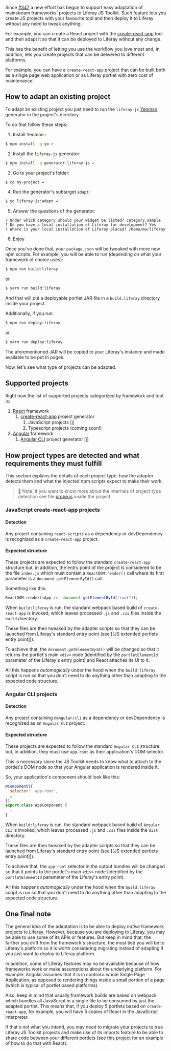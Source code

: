 Since [#347](https://github.com/liferay/liferay-js-toolkit/issues/347) a new
effort has begun to support easy adaptation of mainstream frameworks' projects
to Liferay JS Toolkit. Such feature lets you create JS projects with your
favourite tool and then deploy it to Liferay without any need to tweak anything.

For example, you can create a React project with the
[create-react-app](https://facebook.github.io/create-react-app/) tool and then
adapt it so that it can be deployed to Liferay without any change.

This has the benefit of letting you use the workflow you love most and, in
addition, lets you create projects that can be delivered to different platforms.

For example, you can have a `create-react-app` project that can be built both as
a single page web application or as Liferay portlet with zero cost of
maintenance.

## How to adapt an existing project

To adapt an existing project you just need to run the `liferay-js`
[Yeoman](http://yeoman.io/) generator in the project's directory.

To do that follow these steps:

1. Install Yeoman::

```sh
$ npm install -g yo ↩
```

2. Install the `liferay-js` generator:

```sh
$ npm install -g generator-liferay-js ↩
```

3. Go to your project's folder:

```sh
$ cd my-project ↩
```

4. Run the generator's subtarget `adapt`:

```sh
$ yo liferay-js:adapt ↩
```

5. Answer the questions of the generator:

```
? Under which category should your widget be listed? category.sample
? Do you have a local installation of Liferay for development? Yes
? Where is your local installation of Liferay placed? /home/me/liferay
```

6. Enjoy

Once you've done that, your `package.json` will be tweaked with more new npm
scripts. For example, you will be able to run (depending on what your framework of choice uses):

```sh
$ npm run build:liferay
```

or

```sh
$ yarn run build:liferay
```

And that will put a deployable portlet JAR file in a `build.liferay` directory
inside your project.

Additionally, if you run:

```sh
$ npm run deploy:liferay
```

or

```sh
$ yarn run deploy:liferay
```

The aforementioned JAR will be copied to your Liferay's instance and made
available to be put in pages.

Now, let's see what type of projects can be adapted.

## Supported projects

Right now the list of supported projects categorized by framework and tool is:

1. [React](https://reactjs.org/) framework
   1. [create-react-app](https://facebook.github.io/create-react-app/) project generator
      1. JavaScript projects [[ℹ️]](https://github.com/liferay/liferay-js-toolkit/wiki/How-to-adapt-most-popular-frameworks-projects#JavaScript-create-react-app-projects)
      2. Typescript projects (coming soon!)
2. [Angular](https://angular.io/) framework
   1. [Angular CLI](https://cli.angular.io/) project generator [[ℹ️]](https://github.com/liferay/liferay-js-toolkit/wiki/How-to-adapt-most-popular-frameworks-projects#Angular-cli-projects)

## How project types are detected and what requirements they must fulfill

This section explains the details of each project type: how the adapter detects
them and what the injected npm scripts expect to make their work.

> 👀 Note: if you want to know more about the internals of project type detection
> see file [probe.js](https://github.com/liferay/liferay-js-toolkit/blob/master/packages/liferay-npm-build-tools-common/src/project/probe.js)
> inside the project.

### JavaScript create-react-app projects

#### Detection

Any project containing `react-scripts` as a dependency or devDependency is
recognized as a `create-react-app` project.

#### Expected structure

These projects are expected to follow the standard `create-react-app` structure
but, in addition, the entry point of the project is considered to be the file
`index.js` which must contain a `ReactDOM.render()` call where its first
parameter is a `document.getElementById()` call.

Something like this:

```javascript
ReactDOM.render(<App />, document.getElementById("root"));
```

When `build:liferay` is run, the standard webpack based build of
`create-react-app` is invoked, which leaves processed `.js` and `.css` files
inside the `build` directory.

These files are then tweaked by the adapter scripts so that they can be launched
from Liferay's standard entry point (see [[JS extended portlets entry point]]).

To achieve that, the `document.getElementById()` will be changed so that it
returns the portlet's main `<div>` node (identified by the `portletElementId`
parameter of the Liferay's entry point) and React attaches its UI to it.

All this happens _automagically_ under the hood when the `build:liferay` script
is run so that you don't need to do anything other than adapting to the expected
code structure.

### Angular CLI projects

#### Detection

Any project containing `@angular/cli` as a dependency or devDependency is
recognized as an `Angular CLI` project.

#### Expected structure

These projects are expected to follow the standard `Angular CLI` structure but,
in addition, they must use `app-root` as their application's DOM selector.

This is necessary since the JS Toolkit needs to know what to attach to the
portlet's DOM node so that your Angular application is rendered inside it.

So, your application's component should look like this:

```javascript
@Component({
  selector: 'app-root',
  …
})
export class AppComponent {
  …
}
```

When `build:liferay` is run, the standard webpack based build of
`Angular CLI` is invoked, which leaves processed `.js` and `.css` files
inside the `dist` directory.

These files are then tweaked by the adapter scripts so that they can be launched
from Liferay's standard entry point (see [[JS extended portlets entry point]]).

To achieve that, the `app-root` selector in the output bundles will be changed so
that it points to the portlet's main `<div>` node (identified by the
`portletElementId` parameter of the Liferay's entry point).

All this happens _automagically_ under the hood when the `build:liferay` script
is run so that you don't need to do anything other than adapting to the expected
code structure.

## One final note

The general idea of the adaptation is to be able to deploy _native_ framework
projects to Liferay. However, because you are deploying to Liferay, you may be able to use some of its APIs or features. But keep in mind that, the farther you drift from the framework's structure, the
most tied you will be to Liferay's platform so it is worth considering migrating
instead of adapting if you just want to deploy to Liferay platform.

In addition, some of Liferay features may no be available because of how frameworks work or make assumptions about the underlying platform. For example: Angular assumes that it is in control a whole Single Page Application, as opposed to rendering things inside a small portion of a page (which is typical of portlet based platforms).

Also, keep in mind that usually framework builds are based on webpack which
bundles all JavaScript in a single file to be consumed by just the adapted
portlet. This means that, if you deploy 5 portlets based on `create-react-app`,
for example, you will have 5 copies of React in the JavaScript interpreter.

If that's not what you intend, you may need to migrate your projects to true
Liferay JS Toolkit projects and make use of its imports feature to be able to
share code between your different portlets (see
[this project](https://github.com/izaera/liferay-js-toolkit-showcase/tree/react)
for an example of how to do that with React).
